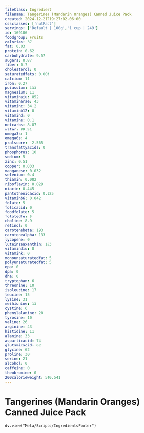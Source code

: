 ```yaml
---
fileClass: Ingredient
filename: Tangerines (Mandarin Oranges) Canned Juice Pack
created: 2024-12-21T19:27:02-06:00
cssclasses: ['nutFact']
servings: ['Default | 100g','1 cup | 249']
id: 169106
foodgroup: Fruits
calories: 37
fat: 0.03
protein: 0.62
carbohydrate: 9.57
sugars: 8.87
fiber: 0.7
cholesterol: 0
saturatedfats: 0.003
calcium: 11
iron: 0.27
potassium: 133
magnesium: 11
vitaminaiu: 852
vitaminarae: 43
vitaminc: 34.2
vitaminb12: 0
vitamind: 0
vitamine: 0.1
netcarbs: 8.87
water: 89.51
omega3s: 1
omega6s: 4
pralscore: -2.565
transfattyacids: 0
phosphorus: 10
sodium: 5
zinc: 0.51
copper: 0.033
manganese: 0.032
selenium: 0.4
thiamin: 0.082
riboflavin: 0.029
niacin: 0.445
pantothenicacid: 0.125
vitaminb6: 0.042
folate: 5
folicacid: 0
foodfolate: 5
folatedfe: 5
choline: 8.9
retinol: 0
carotenebeta: 193
carotenealpha: 133
lycopene: 0
luteinzeaxanthin: 163
vitamindiu: 0
vitamink: 0
monounsaturatedfat: 5
polyunsaturatedfat: 5
epa: 0
dpa: 0
dha: 0
tryptophan: 6
threonine: 10
isoleucine: 17
leucine: 15
lysine: 31
methionine: 13
cystine: 6
phenylalanine: 20
tyrosine: 10
valine: 26
arginine: 43
histidine: 11
alanine: 33
asparticacid: 74
glutamicacid: 62
glycine: 62
proline: 30
serine: 21
alcohol: 0
caffeine: 0
theobromine: 0
200calorieweight: 540.541
---
```


# Tangerines (Mandarin Oranges) Canned Juice Pack

```dataviewjs
dv.view("Meta/Scripts/IngredientsFooter")
```